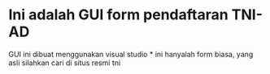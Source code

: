 #
Ini adalah GUI form pendaftaran TNI-AD
==
GUI ini dibuat menggunakan visual studio
*
ini hanyalah form biasa, yang asli silahkan cari di situs resmi tni
